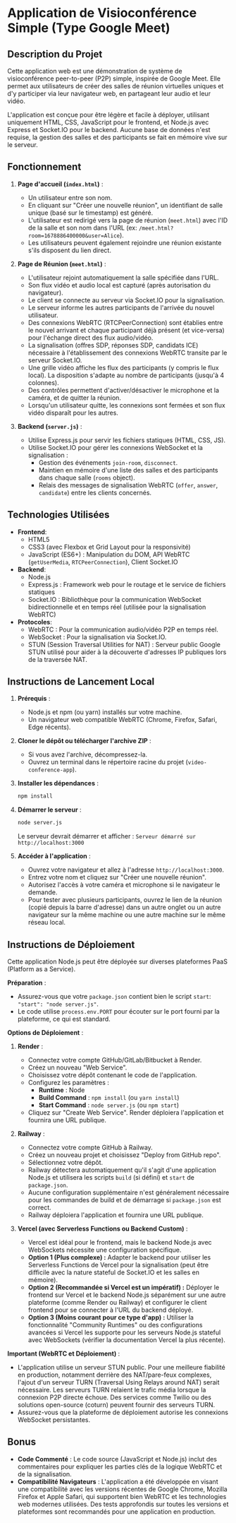 # Application de Visioconférence Simple (Type Google Meet)

## Description du Projet

Cette application web est une démonstration de système de visioconférence peer-to-peer (P2P) simple, inspirée de Google Meet. Elle permet aux utilisateurs de créer des salles de réunion virtuelles uniques et d'y participer via leur navigateur web, en partageant leur audio et leur vidéo.

L'application est conçue pour être légère et facile à déployer, utilisant uniquement HTML, CSS, JavaScript pour le frontend, et Node.js avec Express et Socket.IO pour le backend. Aucune base de données n'est requise, la gestion des salles et des participants se fait en mémoire vive sur le serveur.

## Fonctionnement

1.  **Page d'accueil (`index.html`)** :
    *   Un utilisateur entre son nom.
    *   En cliquant sur "Créer une nouvelle réunion", un identifiant de salle unique (basé sur le timestamp) est généré.
    *   L'utilisateur est redirigé vers la page de réunion (`meet.html`) avec l'ID de la salle et son nom dans l'URL (ex: `/meet.html?room=1678886400000&user=Alice`).
    *   Les utilisateurs peuvent également rejoindre une réunion existante s'ils disposent du lien direct.

2.  **Page de Réunion (`meet.html`)** :
    *   L'utilisateur rejoint automatiquement la salle spécifiée dans l'URL.
    *   Son flux vidéo et audio local est capturé (après autorisation du navigateur).
    *   Le client se connecte au serveur via Socket.IO pour la signalisation.
    *   Le serveur informe les autres participants de l'arrivée du nouvel utilisateur.
    *   Des connexions WebRTC (RTCPeerConnection) sont établies entre le nouvel arrivant et chaque participant déjà présent (et vice-versa) pour l'échange direct des flux audio/vidéo.
    *   La signalisation (offres SDP, réponses SDP, candidats ICE) nécessaire à l'établissement des connexions WebRTC transite par le serveur Socket.IO.
    *   Une grille vidéo affiche les flux des participants (y compris le flux local). La disposition s'adapte au nombre de participants (jusqu'à 4 colonnes).
    *   Des contrôles permettent d'activer/désactiver le microphone et la caméra, et de quitter la réunion.
    *   Lorsqu'un utilisateur quitte, les connexions sont fermées et son flux vidéo disparaît pour les autres.

3.  **Backend (`server.js`)** :
    *   Utilise Express.js pour servir les fichiers statiques (HTML, CSS, JS).
    *   Utilise Socket.IO pour gérer les connexions WebSocket et la signalisation :
        *   Gestion des événements `join-room`, `disconnect`.
        *   Maintien en mémoire d'une liste des salles et des participants dans chaque salle (`rooms` object).
        *   Relais des messages de signalisation WebRTC (`offer`, `answer`, `candidate`) entre les clients concernés.

## Technologies Utilisées

*   **Frontend**:
    *   HTML5
    *   CSS3 (avec Flexbox et Grid Layout pour la responsivité)
    *   JavaScript (ES6+) : Manipulation du DOM, API WebRTC (`getUserMedia`, `RTCPeerConnection`), Client Socket.IO
*   **Backend**:
    *   Node.js
    *   Express.js : Framework web pour le routage et le service de fichiers statiques
    *   Socket.IO : Bibliothèque pour la communication WebSocket bidirectionnelle et en temps réel (utilisée pour la signalisation WebRTC)
*   **Protocoles**:
    *   WebRTC : Pour la communication audio/vidéo P2P en temps réel.
    *   WebSocket : Pour la signalisation via Socket.IO.
    *   STUN (Session Traversal Utilities for NAT) : Serveur public Google STUN utilisé pour aider à la découverte d'adresses IP publiques lors de la traversée NAT.

## Instructions de Lancement Local

1.  **Prérequis** :
    *   Node.js et npm (ou yarn) installés sur votre machine.
    *   Un navigateur web compatible WebRTC (Chrome, Firefox, Safari, Edge récents).

2.  **Cloner le dépôt ou télécharger l'archive ZIP** :
    *   Si vous avez l'archive, décompressez-la.
    *   Ouvrez un terminal dans le répertoire racine du projet (`video-conference-app`).

3.  **Installer les dépendances** :
    ```bash
    npm install
    ```

4.  **Démarrer le serveur** :
    ```bash
    node server.js
    ```
    Le serveur devrait démarrer et afficher : `Serveur démarré sur http://localhost:3000`

5.  **Accéder à l'application** :
    *   Ouvrez votre navigateur et allez à l'adresse `http://localhost:3000`.
    *   Entrez votre nom et cliquez sur "Créer une nouvelle réunion".
    *   Autorisez l'accès à votre caméra et microphone si le navigateur le demande.
    *   Pour tester avec plusieurs participants, ouvrez le lien de la réunion (copié depuis la barre d'adresse) dans un autre onglet ou un autre navigateur sur la même machine ou une autre machine sur le même réseau local.

## Instructions de Déploiement

Cette application Node.js peut être déployée sur diverses plateformes PaaS (Platform as a Service).

**Préparation** :
*   Assurez-vous que votre `package.json` contient bien le script `start`: `"start": "node server.js"`.
*   Le code utilise `process.env.PORT` pour écouter sur le port fourni par la plateforme, ce qui est standard.

**Options de Déploiement** :

1.  **Render** :
    *   Connectez votre compte GitHub/GitLab/Bitbucket à Render.
    *   Créez un nouveau "Web Service".
    *   Choisissez votre dépôt contenant le code de l'application.
    *   Configurez les paramètres :
        *   **Runtime** : Node
        *   **Build Command** : `npm install` (ou `yarn install`)
        *   **Start Command** : `node server.js` (ou `npm start`)
    *   Cliquez sur "Create Web Service". Render déploiera l'application et fournira une URL publique.

2.  **Railway** :
    *   Connectez votre compte GitHub à Railway.
    *   Créez un nouveau projet et choisissez "Deploy from GitHub repo".
    *   Sélectionnez votre dépôt.
    *   Railway détectera automatiquement qu'il s'agit d'une application Node.js et utilisera les scripts `build` (si défini) et `start` de `package.json`.
    *   Aucune configuration supplémentaire n'est généralement nécessaire pour les commandes de build et de démarrage si `package.json` est correct.
    *   Railway déploiera l'application et fournira une URL publique.

3.  **Vercel (avec Serverless Functions ou Backend Custom)** :
    *   Vercel est idéal pour le frontend, mais le backend Node.js avec WebSockets nécessite une configuration spécifique.
    *   **Option 1 (Plus complexe) :** Adapter le backend pour utiliser les Serverless Functions de Vercel pour la signalisation (peut être difficile avec la nature stateful de Socket.IO et les salles en mémoire).
    *   **Option 2 (Recommandée si Vercel est un impératif) :** Déployer le frontend sur Vercel et le backend Node.js séparément sur une autre plateforme (comme Render ou Railway) et configurer le client frontend pour se connecter à l'URL du backend déployé.
    *   **Option 3 (Moins courant pour ce type d'app) :** Utiliser la fonctionnalité "Community Runtimes" ou des configurations avancées si Vercel les supporte pour les serveurs Node.js stateful avec WebSockets (vérifier la documentation Vercel la plus récente).

**Important (WebRTC et Déploiement)** :
*   L'application utilise un serveur STUN public. Pour une meilleure fiabilité en production, notamment derrière des NAT/pare-feux complexes, l'ajout d'un serveur TURN (Traversal Using Relays around NAT) serait nécessaire. Les serveurs TURN relaient le trafic média lorsque la connexion P2P directe échoue. Des services comme Twilio ou des solutions open-source (coturn) peuvent fournir des serveurs TURN.
*   Assurez-vous que la plateforme de déploiement autorise les connexions WebSocket persistantes.

## Bonus

*   **Code Commenté** : Le code source (JavaScript et Node.js) inclut des commentaires pour expliquer les parties clés de la logique WebRTC et de la signalisation.
*   **Compatibilité Navigateurs** : L'application a été développée en visant une compatibilité avec les versions récentes de Google Chrome, Mozilla Firefox et Apple Safari, qui supportent bien WebRTC et les technologies web modernes utilisées. Des tests approfondis sur toutes les versions et plateformes sont recommandés pour une application en production.

